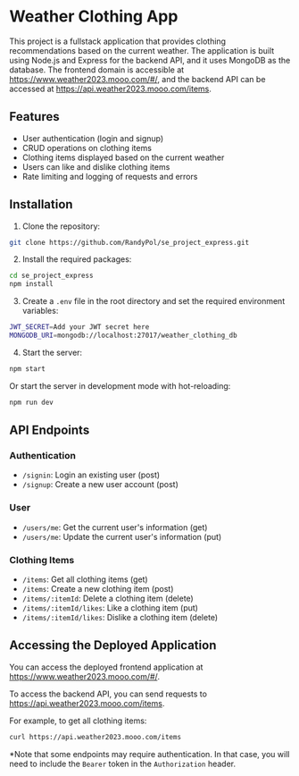 # Weather Clothing App

This project is a fullstack application that provides clothing recommendations based on the current weather. The application is built using Node.js and Express for the backend API, and it uses MongoDB as the database. The frontend domain is accessible at https://www.weather2023.mooo.com/#/, and the backend API can be accessed at https://api.weather2023.mooo.com/items.

## Features

- User authentication (login and signup)
- CRUD operations on clothing items
- Clothing items displayed based on the current weather
- Users can like and dislike clothing items
- Rate limiting and logging of requests and errors

## Installation

1. Clone the repository:

```bash
git clone https://github.com/RandyPol/se_project_express.git
```

2. Install the required packages:

```bash
cd se_project_express
npm install
```

3. Create a `.env` file in the root directory and set the required environment variables:

```bash
JWT_SECRET=Add your JWT secret here
MONGODB_URI=mongodb://localhost:27017/weather_clothing_db
```

4. Start the server:

```bash
npm start
```

Or start the server in development mode with hot-reloading:

```bash
npm run dev
```

## API Endpoints

### Authentication

- `/signin`: Login an existing user (post)
- `/signup`: Create a new user account (post)

### User

- `/users/me`: Get the current user's information (get)
- `/users/me`: Update the current user's information (put)

### Clothing Items

- `/items`: Get all clothing items (get)
- `/items`: Create a new clothing item (post)
- `/items/:itemId`: Delete a clothing item (delete)
- `/items/:itemId/likes`: Like a clothing item (put)
- `/items/:itemId/likes`: Dislike a clothing item (delete)

## Accessing the Deployed Application

You can access the deployed frontend application at https://www.weather2023.mooo.com/#/.

To access the backend API, you can send requests to https://api.weather2023.mooo.com/items.

For example, to get all clothing items:

```bash
curl https://api.weather2023.mooo.com/items
```

*Note that some endpoints may require authentication. In that case, you will need to include the `Bearer` token in the `Authorization` header.